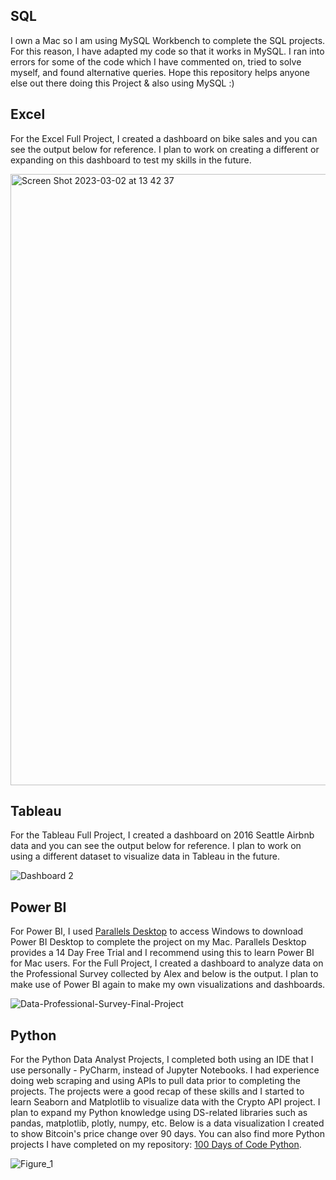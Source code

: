 ## SQL

I own a Mac so I am using MySQL Workbench to complete the SQL projects. For this reason, I have adapted my code so that it works in MySQL. I ran into errors for some of the code which I have commented on, tried to solve myself, and found alternative queries. Hope this repository helps anyone else out there doing this Project & also using MySQL :) 

## Excel

For the Excel Full Project, I created a dashboard on bike sales and you can see the output below for reference. I plan to work on creating a different or expanding on this dashboard to test my skills in the future.

<img width="978" alt="Screen Shot 2023-03-02 at 13 42 37" src="https://user-images.githubusercontent.com/119052310/222445214-3e37942b-d5d2-4bbd-8e3c-fc2908cff035.png">

## Tableau

For the Tableau Full Project, I created a dashboard on 2016 Seattle Airbnb data and you can see the output below for reference. I plan to work on using a different dataset to visualize data in Tableau in the future.

![Dashboard 2](https://user-images.githubusercontent.com/119052310/222602000-371f0de8-ee29-4e0e-b809-dc052d7c700f.png)

## Power BI

For Power BI, I used [Parallels Desktop](https://www.parallels.com/) to access Windows to download Power BI Desktop to complete the project on my Mac. Parallels Desktop provides a 14 Day Free Trial and I recommend using this to learn Power BI for Mac users. For the Full Project, I created a dashboard to analyze data on the Professional Survey collected by Alex and below is the output. I plan to make use of Power BI again to make my own visualizations and dashboards.

![Data-Professional-Survey-Final-Project](https://user-images.githubusercontent.com/119052310/222852357-7acba5ed-0264-456e-aef8-e950dd5840ad.png)

## Python

For the Python Data Analyst Projects, I completed both using an IDE that I use personally - PyCharm, instead of Jupyter Notebooks. I had experience doing web scraping and using APIs to pull data prior to completing the projects. The projects were a good recap of these skills and I started to learn Seaborn and Matplotlib to visualize data with the Crypto API project. I plan to expand my Python knowledge using DS-related libraries such as pandas, matplotlib, plotly, numpy, etc. Below is a data visualization I created to show Bitcoin's price change over 90 days. You can also find more Python projects I have completed on my repository: [100 Days of Code Python](https://github.dev/denisecodes/100-Days-of-Code-Python).

![Figure_1](https://user-images.githubusercontent.com/119052310/222988583-6e62b73b-881b-4db6-86b3-a0d6640368e7.png)

